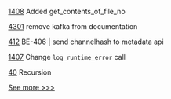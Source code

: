 
[1408](https://github.com/hyperledger/solang/pull/1408) Added get_contents_of_file_no

[4301](https://github.com/hyperledger/fabric/pull/4301) remove kafka from documentation

[412](https://github.com/hyperledger-labs/blockchain-explorer/pull/412) BE-406 | send channelhash to metadata api

[1407](https://github.com/hyperledger/solang/pull/1407) Change `log_runtime_error` call

[40](https://github.com/hyperledger-labs/harmonia/pull/40) Recursion


[See more >>>](https://start-here.hyperledger.org/pull-requests)
